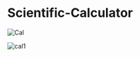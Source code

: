 # Scientific-Calculator

![Cal](https://user-images.githubusercontent.com/59574693/96957677-e7f62a00-1518-11eb-9a00-59ec30c42f9b.PNG)

![cal1](https://user-images.githubusercontent.com/59574693/96957741-196ef580-1519-11eb-9369-4b4db844179b.PNG)
